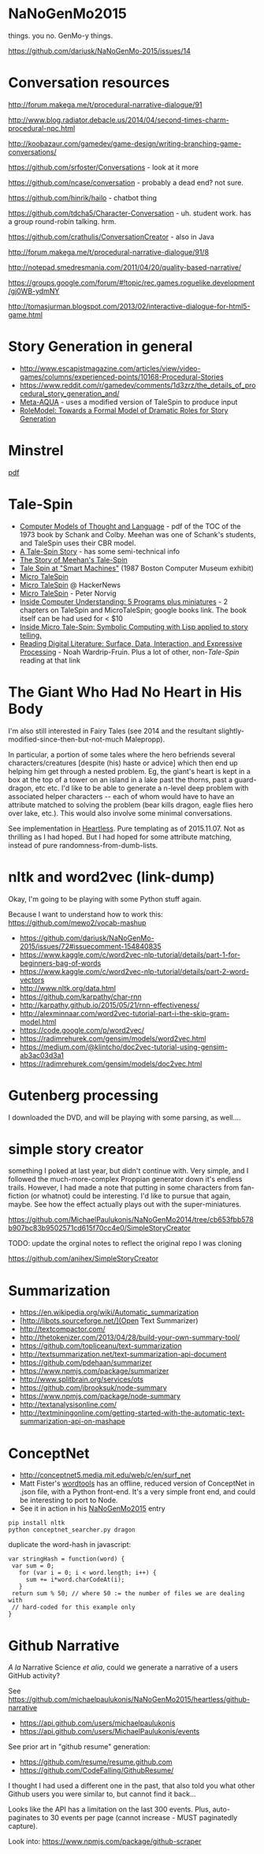 # NaNoGenMo2015
things. you no. GenMo-y things.

https://github.com/dariusk/NaNoGenMo-2015/issues/14

# Conversation resources

http://forum.makega.me/t/procedural-narrative-dialogue/91

http://www.blog.radiator.debacle.us/2014/04/second-times-charm-procedural-npc.html

http://koobazaur.com/gamedev/game-design/writing-branching-game-conversations/

https://github.com/srfoster/Conversations - look at it more

https://github.com/ncase/conversation - probably a dead end? not sure.

https://github.com/hinrik/hailo - chatbot thing

https://github.com/tdcha5/Character-Conversation - uh. student work. has a group round-robin talking. hrm.

https://github.com/crathulis/ConversationCreator - also in Java

http://forum.makega.me/t/procedural-narrative-dialogue/91/8

http://notepad.smedresmania.com/2011/04/20/quality-based-narrative/

https://groups.google.com/forum/#!topic/rec.games.roguelike.development/gj0WB-ydmNY

http://tomasjurman.blogspot.com/2013/02/interactive-dialogue-for-html5-game.html


# Story Generation in general

 - http://www.escapistmagazine.com/articles/view/video-games/columns/experienced-points/10168-Procedural-Stories
 - https://www.reddit.com/r/gamedev/comments/1d3zrz/the_details_of_procedural_story_generation_and/
 - [Meta-AQUA](https://web.archive.org/web/20100427191143/http://mcox.org/Meta-AQUA/) - uses a modified version of TaleSpin to produce input
- [RoleModel: Towards a Formal Model of Dramatic Roles for Story Generation ](https://users.soe.ucsc.edu/~amsmith/papers/a17-chen.pdf)

# Minstrel

[pdf](ftp://ftp.cs.ucla.edu/tech-report/1992-reports/920057.pdf)


# Tale-Spin

 - [Computer Models of Thought and Language](http://tocs.ulb.tu-darmstadt.de/58992227.pdf) - pdf of the TOC of the 1973 book by Schank and Colby. Meehan was one of Schank's students, and TaleSpin uses their CBR model.
 - [A Tale-Spin Story](https://grandtextauto.soe.ucsc.edu/2008/02/19/ep-52-a-tale-spin-story/) - has some semi-technical info
 - [The Story of Meehan's Tale-Spin](https://grandtextauto.soe.ucsc.edu/2006/09/13/the-story-of-meehans-tale-spin/)
 - [Tale Spin at "Smart Machines"](https://grandtextauto.soe.ucsc.edu/2007/10/28/tale-spin-at-smart-machines/) (1987 Boston Computer Museum exhibit)
 - [Micro TaleSpin](http://eliterature.org/2006/01/meehan-and-sacks-micro-talespin/)
 - [Micro TaleSpin](https://news.ycombinator.com/item?id=9947986) @ HackerNews
 - [Micro TaleSpin]( http://norvig.com/ltd/test/micro-tale-spin.lisp) - Peter Norvig
 - [Inside Computer Understanding: 5 Programs plus miniatures](https://books.google.com/books?id=fdDGBQAAQBAJ&pg=PT272&lpg=PT272&dq=%22talespin%22+-disney+lisp&source=bl&ots=YZ1w-skWxN&sig=aqKgntGecLRwphMaLfd0bco540w&hl=en&sa=X&ved=0CEAQ6AEwB2oVChMIqbm3_KfgyAIVQqA-Ch2hhw5h#v=onepage&q=%22talespin%22%20-disney%20lisp&f=false) - 2 chapters on TaleSpin and MicroTaleSpin; google books link. The book itself can be had used for < $10
 - [Inside Micro Tale-Spin: Symbolic Computing with Lisp applied to story telling.](http://lispm.de/mts)
 - [Reading Digital Literature: Surface, Data, Interaction, and Expressive Processing](http://digitalhumanities.org/companion/view?docId=blackwell/9781405148641/9781405148641.xml&chunk.id=ss1-5-2&toc.id=0&brand=9781405148641_brand) - Noah Wardrip-Fruin. Plus a lot of other, non-_Tale-Spin_ reading at that link

# The Giant Who Had No Heart in His Body

I'm also still interested in Fairy Tales (see 2014 and the resultant slightly-modified-since-then-but-not-much Malepropp).

In particular, a portion of some tales where the hero befriends several characters/creatures [despite (his) haste or advice] which then end up helping him get through a nested problem. Eg, the giant's heart is kept in a box at the top of a tower on an island in a lake past the thorns, past a guard-dragon, etc etc. I'd like to be able to generate a n-level deep problem with associated helper characters -- each of whom would have to have an attribute matched to solving the problem (bear kills dragon, eagle flies hero over lake, etc.). This would also involve some minimal conversations.

See implementation in [Heartless](https://github.com/MichaelPaulukonis/NaNoGenMo2015/tree/master/heartless). Pure templating as of 2015.11.07. Not as thrilling as I had hoped. But I had hoped for some attribute matching, instead of pure randomness-from-dumb-lists.

# nltk and word2vec (link-dump)
Okay, I'm going to be playing with some Python stuff again.

Because I want to understand how to work this: https://github.com/mewo2/vocab-mashup

 - https://github.com/dariusk/NaNoGenMo-2015/issues/72#issuecomment-154840835
 - https://www.kaggle.com/c/word2vec-nlp-tutorial/details/part-1-for-beginners-bag-of-words
 - https://www.kaggle.com/c/word2vec-nlp-tutorial/details/part-2-word-vectors
 - http://www.nltk.org/data.html
 - https://github.com/karpathy/char-rnn
 - http://karpathy.github.io/2015/05/21/rnn-effectiveness/
 - http://alexminnaar.com/word2vec-tutorial-part-i-the-skip-gram-model.html
 - https://code.google.com/p/word2vec/
 - https://radimrehurek.com/gensim/models/word2vec.html
 - https://medium.com/@klintcho/doc2vec-tutorial-using-gensim-ab3ac03d3a1
 - https://radimrehurek.com/gensim/models/doc2vec.html

# Gutenberg processing
I downloaded the DVD, and will be playing with some parsing, as well....


# simple story creator
something I poked at last year, but didn't continue with.
Very simple, and I followed the much-more-complex Proppian generator down it's endless trails.
However, I had made a note that putting in some characters from fan-fiction (or whatnot) could be interesting.
I'd like to pursue that again, maybe.
See how the effect actually plays out with the super-miniatures.

https://github.com/MichaelPaulukonis/NaNoGenMo2014/tree/cb653fbb578b907bc83b9502571cd615f70cc4e0/SimpleStoryCreator

TODO: update the orginal notes to reflect the original repo I was cloning

https://github.com/anihex/SimpleStoryCreator


# Summarization
 - https://en.wikipedia.org/wiki/Automatic_summarization
 - [http://libots.sourceforge.net/](Open Text Summarizer)
 - http://textcompactor.com/
 - http://thetokenizer.com/2013/04/28/build-your-own-summary-tool/
 - https://github.com/topliceanu/text-summarization
 - http://textsummarization.net/text-summarization-api-document
 - https://github.com/pdehaan/summarizer
  - https://www.npmjs.com/package/summarizer
 - http://www.splitbrain.org/services/ots
 - https://github.com/jbrooksuk/node-summary
  - https://www.npmjs.com/package/node-summary
 - http://textanalysisonline.com/
 - http://textminingonline.com/getting-started-with-the-automatic-text-summarization-api-on-mashape


# ConceptNet
 - http://conceptnet5.media.mit.edu/web/c/en/surf_net
 - Matt Fister's [wordtools](https://github.com/mattfister/wordtools) has an offline, reduced version of ConceptNet in .json file, with a Python front-end. It's a very simple front end, and could be interesting to port to Node.
 - See it in action in his [NaNoGenMo2015](https://github.com/mattfister/nanogenmo2015) entry

```
pip install nltk
python conceptnet_searcher.py dragon
```


duplicate the word-hash in javascript:

```
var stringHash = function(word) {
 var sum = 0;
   for (var i = 0; i < word.length; i++) {
     sum += i*word.charCodeAt(i);
   }
 return sum % 50; // where 50 := the number of files we are dealing with
 // hard-coded for this example only
}
```


# Github Narrative

_A la_ Narrative Science _et alia_, could we generate a narrative of a users GitHub activity?


See https://github.com/michaelpaulukonis/NaNoGenMo2015/heartless/github-narrative


 - https://api.github.com/users/michaelpaulukonis
 - https://api.github.com/users/MichaelPaulukonis/events

See prior art in "github resume" generation:

 - https://github.com/resume/resume.github.com
 - https://github.com/CodeFalling/GithubResume/

I thought I had used a different one in the past, that also told you what other Github users you were similar to, but cannot find it back...


Looks like the API has a limitation on the last 300 events. Plus, auto-paginates to 30 events per page (cannot increase - MUST paginatedly capture).

Look into: https://www.npmjs.com/package/github-scraper
